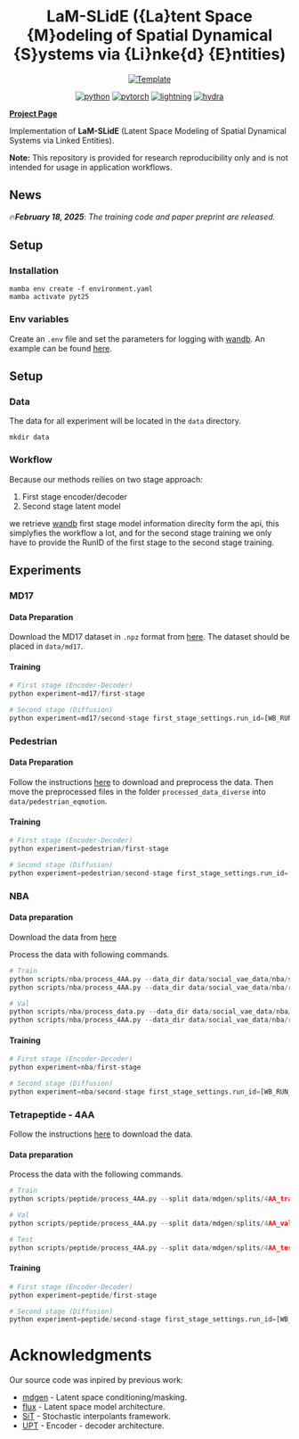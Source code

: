 <div align="center">

# LaM-SLidE ({La}tent Space {M}odeling of Spatial Dynamical {S}ystems via {Li}nke{d} {E}ntities)

<a href="https://github.com/ashleve/lightning-hydra-template"><img alt="Template" src="https://img.shields.io/badge/-Lightning--Hydra--Template-017F2F?style=flat&logo=github&labelColor=gray"></a>

</div>

<center>

[![python](https://img.shields.io/badge/-Python_3.11-blue?logo=python&logoColor=white)](https://www.python.org/downloads/release/python-3110/)
[![pytorch](https://img.shields.io/badge/PyTorch_2.5-ee4c2c?logo=pytorch&logoColor=white)](https://pytorch.org/docs/2.5/)
[![lightning](https://img.shields.io/badge/-Lightning_2.4-792ee5?logo=pytorchlightning&logoColor=white)](https://lightning.ai/docs/pytorch/stable/)
[![hydra](https://img.shields.io/badge/Config-Hydra_1.3-89b8cd)](https://hydra.cc/)

</center>

[**Project Page**](https://ml-jku.github.io/LaM-SLidE/)


Implementation of **LaM-SLidE** (Latent Space Modeling of Spatial Dynamical Systems via Linked Entities).

**Note:** This repository is provided for research reproducibility only and is not intended for usage in application workflows.

## News
🔥***February 18, 2025***: *The training code and paper preprint are released.*

## Setup

### Installation

```shell
mamba env create -f environment.yaml
mamba activate pyt25
```

### Env variables

Create an `.env` file and set the parameters for logging with [wandb](https://wandb.ai/). An example can be found [here](.env.example).

## Setup

### Data

The data for all experiment will be located in the `data` directory.

```shell
mkdir data
```

### Workflow

Because our methods reilies on two stage approach:

1. First stage encoder/decoder
2. Second stage latent model

we retrieve [wandb](<%5Bwandb%5D(www.https://wandb.ai)>) first stage model information direclty form the api, this simplyfies the workflow a lot, and for the second stage training we only have to provide the RunID of the first stage to the second stage training.

## Experiments

### MD17

#### Data Preparation

Download the MD17 dataset in `.npz` format from [here](http://www.sgdml.org/#datasets). The dataset should be placed in `data/md17`.

#### Training

```python
# First stage (Encoder-Decoder)
python experiment=md17/first-stage

# Second stage (Diffusion)
python experiment=md17/second-stage first_stage_settings.run_id=[WB_RUN_ID] first_stage_settings.project=[WB_PROJECT]
```

### Pedestrian

#### Data Preparation

Follow the instructions [here](https://github.com/MediaBrain-SJTU/EqMotion?tab=readme-ov-file#data-preparation-3) to download and preprocess the data.
Then move the preprocessed files in the folder `processed_data_diverse` into `data/pedestrian_eqmotion`.

#### Training

```python
# First stage (Encoder-Decoder)
python experiment=pedestrian/first-stage

# Second stage (Diffusion)
python experiment=pedestrian/second-stage first_stage_settings.run_id=[WB_RUN_ID] first_stage_settings.project=[WB_PROJECT]
```

### NBA

#### Data preparation

Download the data from [here](https://github.com/xupei0610/SocialVAE/tree/main/data/nba)

Process the data with following commands.

```python
# Train
python scripts/nba/process_4AA.py --data_dir data/social_vae_data/nba/score/train
python scripts/nba/process_4AA.py --data_dir data/social_vae_data/nba/rebound/train

# Val
python scripts/nba/process_data.py --data_dir data/social_vae_data/nba/score/val
python scripts/nba/process_4AA.py --data_dir data/social_vae_data/nba/rebound/val

```

#### Training

```python
# First stage (Encoder-Decoder)
python experiment=nba/first-stage

# Second stage (Diffusion)
python experiment=nba/second-stage first_stage_settings.run_id=[WB_RUN_ID] first_stage_settings.project=[WB_PROJECT]
```

### Tetrapeptide - 4AA

Follow the instructions [here](https://github.com/bjing2016/mdgen) to download the data.

#### Data preparation

Process the data with the following commands.

```python
# Train
python scripts/peptide/process_4AA.py --split data/mdgen/splits/4AA_train.csv --outdir data/mdgen/4AA_sims_processed/train --sim_dir data/mdgen/4AA_sims

# Val
python scripts/peptide/process_4AA.py --split data/mdgen/splits/4AA_val.csv --outdir data/mdgen/4AA_sims_processed/val --sim_dir data/mdgen/4AA_sims

# Test
python scripts/peptide/process_4AA.py --split data/mdgen/splits/4AA_test.csv --outdir data/mdgen/4AA_sims_processed/test --sim_dir data/mdgen/4AA_sims
```

#### Training

```python
# First stage (Encoder-Decoder)
python experiment=peptide/first-stage

# Second stage (Diffusion)
python experiment=peptide/second-stage first_stage_settings.run_id=[WB_RUN_ID] first_stage_settings.project=[WB_PROJECT]
```

# Acknowledgments

Our source code was inpired by previous work:

- [mdgen](https://github.com/bjing2016/mdgen) - Latent space conditioning/masking.
- [flux](https://github.com/black-forest-labs/flux) - Latent space model architecture.
- [SiT](https://github.com/willisma/SiT) - Stochastic interpolants framework.
- [UPT](https://github.com/ml-jku/UPT/) - Encoder - decoder architecture.
